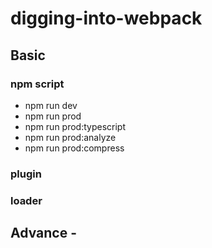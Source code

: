# digging-into-webpack

## Basic

### npm script

- npm run dev
- npm run prod
- npm run prod:typescript
- npm run prod:analyze
- npm run prod:compress

### plugin

### loader

## Advance -
